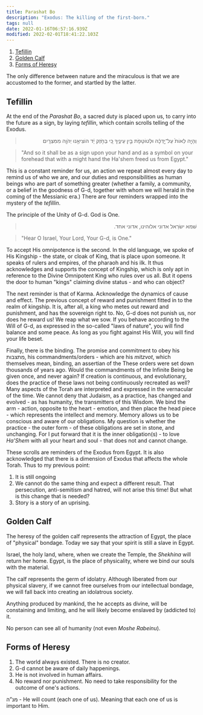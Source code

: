 ```yaml
---
title: Parashat Bo
description: "Exodus: The killing of the first-born."
tags: null
date: 2022-01-16T06:57:16.939Z
modified: 2022-02-01T18:41:22.103Z
---
```


1. [Tefillin](#tefillin)
2. [Golden Calf](#golden-calf)
3. [Forms of Heresy](#forms-of-heresy)

The only difference between nature and the miraculous is that we are accustomed to the former, and startled by the latter.

## Tefillin

At the end of the _Parashat Bo_, a sacred duty is placed upon us, to carry into the future as a sign, by laying _tefillin_, which contain scrolls telling of the Exodus.

<blockquote dir="rtl">
 וְהָיָ֤ה לְאוֹת֙ עַל־יָ֣דְכָ֔ה וּלְטוֹטָפֹ֖ת בֵּ֣ין עֵינֶ֑יךָ כִּ֚י בְּחֹ֣זֶק יָ֔ד הוֹצִיאָ֥נוּ יְהֹוָ֖ה מִמִּצְרָֽיִם׃
</blockquote>

> "And so it shall be as a sign upon your hand and as a symbol on your forehead that with a might hand the Ha'shem freed us from Egypt."

This is a constant reminder for us, an action we repeat almost every day to remind us of who we are, and our duties and responsibilities as human beings who are part of something greater (whether a family, a community, or a belief in the goodness of G-d, together with whom we will herald in the coming of the Messianic era.) There are four reminders wrapped into the mystery of the _tefillin_.

The principle of the Unity of G-d. God is One.

<blockquote dir="rtl">
 שׁמא ישׂרַאל אדוני אלוהינו, אדוני אחד.
</blockquote>

> "Hear O Israel, Your Lord, Your G-d, is One."

To accept His omnipotence is the second. In the old language, we spoke of His Kingship - the state, or cloak of King, that is place upon someone. It speaks of rulers and empires, of the pharaoh and his ilk. It thus acknowledges and supports the concept of Kingship, which is only apt in reference to the Divine Omnipotent King who rules over us all. But it opens the door to human "kings" claiming divine status - and who can object?

The next reminder is that of Karma. Acknowledge the dynamics of cause and effect. The previous concept of reward and punishment fitted in to the realm of kingship. It is, after all, a king who metes out reward and punishment, and has the sovereign right to. No, G-d does not punish us, nor does he reward us! We reap what we sow. If you behave according to the Will of G-d, as expressed in the so-called "laws of nature", you will find balance and some peace. As long as you fight against His Will, you will find your life beset.

Finally, there is the binding. The promise and commitment to obey his מִתצבות, his commandments/orders - which are his _mitzvot_, which themselves mean, binding, an assertian of the
These orders were set down thousands of years ago. Would the commandments of the Infinite Being be given once, and never again? If creation is continuous, and evolutionary, does the practice of these laws not being continuously recreated as well? Many aspects of the Torah are interpreted and expressed in the vernacular of the time. We cannot deny that Judaism, as a practice, has changed and evolved - as has humanity, the transmitters of this Wisdom. We bind the arm - action, opposite to the heart - emotion, and then place the head piece - which represents the intellect and memory. Memory allows us to be conscious and aware of our obligations. My question is whether the practice - the outer form - of these obligations are set in stone, and unchanging. For I put forward that it is the inner obligation(s) - to love _Ha'Shem_ with all your heart and soul - that does not and cannot change.

These scrolls are reminders of the Exodus from Egypt. It is also acknowledged that there is a dimension of Exodus that affects the whole Torah. Thus to my previous point:

1. It is still ongoing
2. We cannot do the same thing and expect a different result. That persecution, anti-semitism and hatred, will not arise this time! But what is this change that is needed?
3. Story is a story of an uprising.

## Golden Calf

The heresy of the golden calf represents the attraction of Egypt, the place of "physical" bondage. Today we say that your spirit is still a slave in Egypt.

Israel, the holy land, where, when we create the Temple, the _Shekhina_ will return her home.
Egypt, is the place of physicality, where we bind our souls with the material.

The calf represents the germ of idolatry. Although liberated from our physical slavery, if we cannot free ourselves from our intellectual bondage, we will fall back into creating an idolatrous society.

Anything produced by mankind, the he accepts as divine, will be constaining and limiting, and he will likely become enslaved by (addicted to) it.

No person can see all of humanity (not even _Moshe Rabeinu_).

## Forms of Heresy

1. The world always existed. There is no creator.
2. G-d cannot be aware of daily happenings.
3. He is not involved in human affairs.
4. No reward nor punishment. No need to take responsibility for the outcome of one's actions.

מנ”ה - He will count (each one of us). Meaning that each one of us is important to Him.
